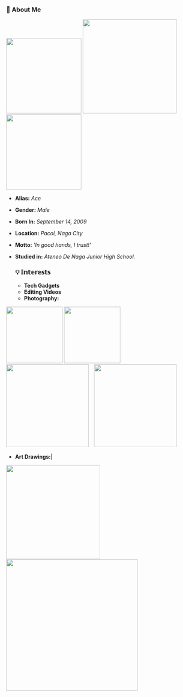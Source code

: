 ### 👤 **About Me**

<p>
<img src="https://i.postimg.cc/FFgnqmTX/413884603-906246817690945-3998433982026604199-n.jpg" width="200" />
<img src="https://i.postimg.cc/bYT3ggvz/387577051-897509398461105-7120969140956144349-n.jpg" width="250" />
<img src="https://i.postimg.cc/j2XgJQDS/387549238-304442042545774-2651908029414917831-n.jpg" width="200"
style="display:inline-block; margin-right:10px;" />

  </p>

- **Alias:** *Ace*
- **Gender:** *Male*
- **Born In:** *September 14, 2009*
- **Location:** *Pacol, Naga City*
- **Motto:** *'In good hands, I trust!'*
- **Studied in:** *Ateneo De Naga Junior High School.*



  ### **💡 𝕀𝕟𝕥𝕖𝕣𝕖𝕤𝕥𝕤**
    
  - **Tech Gadgets**
  - **Editing Videos**
  - **Photography:**

<p>
 <img src="https://i.pinimg.com/564x/b0/aa/0e/b0aa0efb3d3c229ef4adf21062795a21.jpg" width="150" />
 <img src="https://i.pinimg.com/736x/2c/aa/a2/2caaa22132b34abaed1a7c507dd65235.jpg" width="150" />
 <img src="https://i.pinimg.com/564x/87/e3/b0/87e3b05d69547318b300ff5811a714aa.jpg" width="220"
style="display:inline-block; margin-right:10px;" />
 <img src="https://i.pinimg.com/564x/32/7c/6e/327c6e644181e28a0b1c1256a4504094.jpg" width="220"
style="display:inline-block; margin-right:10px;" />
  
  </p>

  - **Art Drawings:**|

<p> 
  <img src="https://i.pinimg.com/564x/05/5f/ae/055fae9105a863cb2fb9d0cddcb7f8b6.jpg" width="250" style="display:inline-block; margin-right:10px;" />
  <img src="https://i.pinimg.com/736x/c5/3f/8a/c53f8a83d49e0d3628105ee2b383b971.jpg" width="350" style="display:inline-block; margin-right:10px;" />
  
</p>
